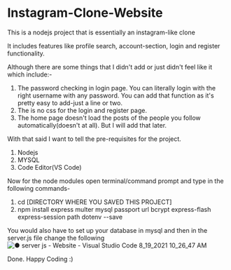 # Instagram-Clone-Website
This is a nodejs project that is essentially an instagram-like clone

It includes features like profile search, account-section, login and register functionality.

Although there are some things that I didn't add or just didn't feel like it which include:-

1. The password checking in login page. You can literally login with the right username with any password. You can add that function as it's pretty easy to add-just a line or two.
2. The is no css for the login and register page.
3. The home page doesn't load the posts of the people you follow automatically(doesn't at all). But I will add that later.

With that said I want to tell the pre-requisites for the project.

1. Nodejs
2. MYSQL
3. Code Editor(VS Code)

Now for the node modules open terminal/command prompt and type in the following commands-

1. cd [DIRECTORY WHERE YOU SAVED THIS PROJECT]
2. npm install express multer mysql passport url bcrypt express-flash express-session path dotenv --save

You would also have to set up your database in mysql and then in the server.js file change the following![● server js - Website - Visual Studio Code 8_19_2021 10_26_47 AM](https://user-images.githubusercontent.com/67675436/130010680-48fc1be3-4a15-4a4f-b49c-385798100eac.png)


Done.
Happy Coding :)
